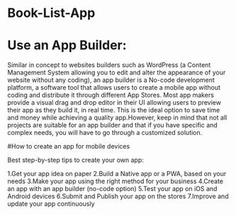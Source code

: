 # Book-List-App

# Use an App Builder:
Similar in concept to websites builders such as WordPress (a Content Management System allowing you to edit and alter the appearance of your website without any coding), an app builder  is a No-code development platform, a software tool that allows users to create a mobile app without coding and distribute it through different App Stores.
Most app makers provide a visual drag and drop editor in their UI allowing users to preview their app as they build it, in real time.
This is the ideal option to save time and money while achieving a quality app.However, keep in mind that not all projects are suitable for an app builder and that if you have specific and complex needs, you will have to go through a customized solution.

#How to create an app for mobile devices

Best step-by-step tips to create your own app:

1.Get your app idea on paper
2.Build a Native app or a PWA, based on your needs
3.Make your app using the right method for your business
4.Create an app with an app builder (no-code option)
5.Test your app on iOS and Android devices
6.Submit and Publish your app on the stores
7.Improve and update your app continuously
